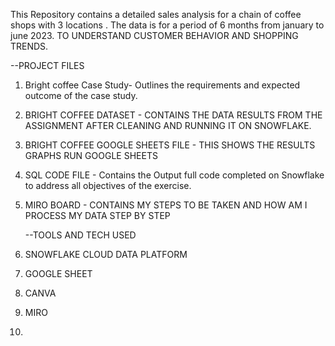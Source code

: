 This Repository contains a detailed sales analysis for a chain of coffee shops with 3 locations . The data is for a period of 6 months from january to june 2023.
TO UNDERSTAND CUSTOMER BEHAVIOR AND SHOPPING TRENDS.

--PROJECT FILES
1) Bright coffee Case Study- Outlines the requirements and expected outcome of the case study.
   
2) BRIGHT COFFEE DATASET - CONTAINS THE DATA RESULTS FROM THE ASSIGNMENT AFTER  CLEANING AND RUNNING IT ON SNOWFLAKE.

3) BRIGHT COFFEE GOOGLE SHEETS FILE - THIS SHOWS THE RESULTS GRAPHS RUN GOOGLE SHEETS

4) SQL CODE FILE - Contains the Output full code completed on Snowflake to address all objectives of the  exercise.

5) MIRO BOARD - CONTAINS MY STEPS TO BE TAKEN AND HOW AM I PROCESS MY DATA STEP BY STEP

   --TOOLS AND TECH USED
1) SNOWFLAKE CLOUD DATA PLATFORM
2) GOOGLE SHEET
3) CANVA
4) MIRO
5) 


